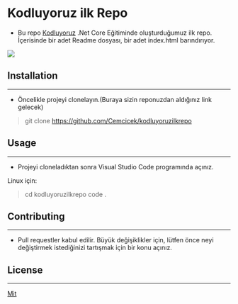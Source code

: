 # Kodluyoruz ilk Repo
- Bu repo [Kodluyoruz](https://www.kodluyoruz.org/) .Net Core Eğitiminde oluşturduğumuz ilk repo. İçerisinde bir adet Readme dosyası, bir adet index.html barındırıyor.

![](https://github.com/Cemcicek/kodluyoruzilkrepo/github.png)

## Installation
***

- Öncelikle projeyi clonelayın.(Buraya sizin reponuzdan aldığınız link gelecek)
> git clone https://github.com/Cemcicek/kodluyoruzilkrepo

## Usage
***

- Projeyi cloneladıktan sonra Visual Studio Code programında açınız.

Linux için:
> cd kodluyoruzilkrepo
> code .

## Contributing
***

- Pull requestler kabul edilir. Büyük değişiklikler için, lütfen önce neyi değiştirmek istediğinizi tartışmak için bir konu açınız.

## License 
***

[Mit](https://choosealicense.com/licenses/mit/)


